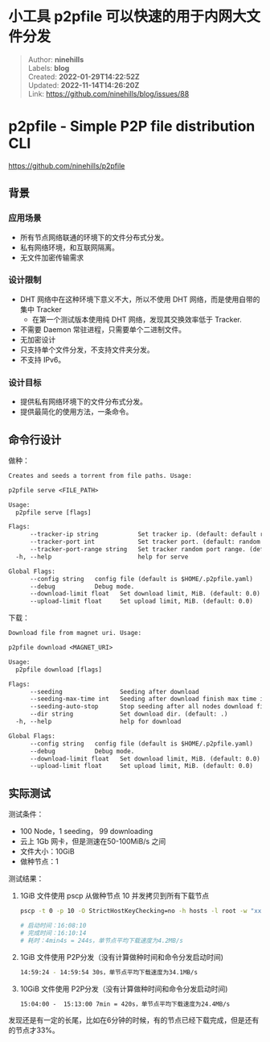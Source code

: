 # 小工具 p2pfile 可以快速的用于内网大文件分发

> Author: **ninehills**  
> Labels: **blog**  
> Created: **2022-01-29T14:22:52Z**  
> Updated: **2022-11-14T14:26:20Z**  
> Link: <https://github.com/ninehills/blog/issues/88>  


# p2pfile - Simple P2P file distribution CLI

<https://github.com/ninehills/p2pfile>

## 背景

### 应用场景

- 所有节点网络联通的环境下的文件分布式分发。
- 私有网络环境，和互联网隔离。
- 无文件加密传输需求

### 设计限制

- DHT 网络中在这种环境下意义不大，所以不使用 DHT 网络，而是使用自带的集中 Tracker
  - 在第一个测试版本使用纯 DHT 网络，发现其交换效率低于 Tracker.
- 不需要 Daemon 常驻进程，只需要单个二进制文件。
- 无加密设计
- 只支持单个文件分发，不支持文件夹分发。
- 不支持 IPv6。

### 设计目标

- 提供私有网络环境下的文件分布式分发。
- 提供最简化的使用方法，一条命令。

## 命令行设计

做种：

```txt
Creates and seeds a torrent from file paths. Usage:

p2pfile serve <FILE_PATH>

Usage:
  p2pfile serve [flags]

Flags:
      --tracker-ip string           Set tracker ip. (default: default route ip)
      --tracker-port int            Set tracker port. (default: random port in port-range,  See --port-range)
      --tracker-port-range string   Set tracker random port range. (default: 42070-42099) (default "42070-42099")
  -h, --help                        help for serve

Global Flags:
      --config string   config file (default is $HOME/.p2pfile.yaml)
      --debug           Debug mode.
      --download-limit float   Set download limit, MiB. (default: 0.0)
      --upload-limit float     Set upload limit, MiB. (default: 0.0)
```

下载：

```txt
Download file from magnet uri. Usage:

p2pfile download <MAGNET_URI>

Usage:
  p2pfile download [flags]

Flags:
      --seeding                Seeding after download
      --seeding-max-time int   Seeding after download finish max time in seconds. default: 600(10min) (default 600)
      --seeding-auto-stop      Stop seeding after all nodes download finish. default: true (default true)
      --dir string             Set download dir. (default: .)
  -h, --help                   help for download

Global Flags:
      --config string   config file (default is $HOME/.p2pfile.yaml)
      --debug           Debug mode.
      --download-limit float   Set download limit, MiB. (default: 0.0)
      --upload-limit float     Set upload limit, MiB. (default: 0.0)
```

## 实际测试

测试条件：

- 100 Node，1 seeding， 99 downloading
- 云上 1Gb 网卡，但是测速在50-100MiB/s 之间
- 文件大小：10GiB
- 做种节点：1

测试结果：

1. 1GiB 文件使用 pscp 从做种节点 10 并发拷贝到所有下载节点

    ```bash
    pscp -t 0 -p 10 -O StrictHostKeyChecking=no -h hosts -l root -w "xxxxxx" 1Gi /root/

    # 启动时间：16:08:10
    # 完成时间：16:10:14
    # 耗时：4min4s = 244s，单节点平均下载速度为4.2MB/s
    ```

2. 1GiB 文件使用 P2P分发（没有计算做种时间和命令分发启动时间)

    ```bash
    14:59:24 - 14:59:54 30s，单节点平均下载速度为34.1MB/s
    ```

3. 10GiB 文件使用 P2P分发（没有计算做种时间和命令分发启动时间)

    ```txt
    15:04:00 -  15:13:00 7min = 420s，单节点平均下载速度为24.4MB/s
    ```

发现还是有一定的长尾，比如在6分钟的时候，有的节点已经下载完成，但是还有的节点才33%。